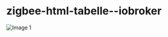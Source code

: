 # zigbee-html-tabelle--iobroker




![Image 1](https://user-images.githubusercontent.com/18462890/148646266-4cc4cc44-c0ec-48a6-8696-d7b34d2f7152.png)
